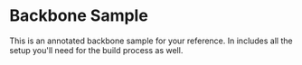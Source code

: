 # Backbone Sample

This is an annotated backbone sample for your reference. In includes all the setup you'll need for the build process as well.
